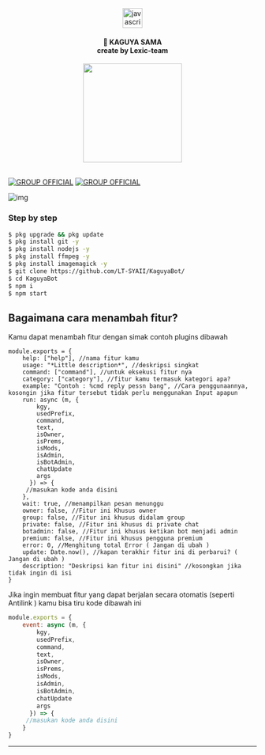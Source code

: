 <div align="center">
  <img src="https://cdn.jsdelivr.net/gh/devicons/devicon/icons/javascript/javascript-original.svg" height="40" alt="javascript logo"  />
</div>
<h4 align="center">🔴 KAGUYA SAMA <br>   create by Lexic-team</h4>
<div align="center">
  <img height="200" src="https://files.catbox.moe/ed7ekj.jpg"  />
</div>
<br clear="both">

[![GROUP OFFICIAL](https://img.shields.io/badge/WhatsApp%20group-25D366?style=for-the-badge&logo=whatsapp&logoColor=white)](https://chat.whatsapp.com/CTQL9XFA0uk66xIYZWfKij) [![GROUP OFFICIAL](https://img.shields.io/badge/WhatsApp%20channel-25D366?style=for-the-badge&logo=whatsapp&logoColor=white)]([https://chat.whatsapp.com/CTQL9XFA0uk66xIYZWfKij](https://whatsapp.com/channel/0029VaOhfUIAjPXTORInZf0d))



![img](https://files.catbox.moe/r5rnqn.jpg)
### Step by step
```bash
$ pkg upgrade && pkg update
$ pkg install git -y
$ pkg install nodejs -y
$ pkg install ffmpeg -y
$ pkg install imagemagick -y
$ git clone https://github.com/LT-SYAII/KaguyaBot/
$ cd KaguyaBot
$ npm i
$ npm start
```

## Bagaimana cara menambah fitur?
Kamu dapat menambah fitur dengan simak contoh plugins dibawah 

```Js
module.exports = {
    help: ["help"], //nama fitur kamu
    usage: "*Little description*", //deskripsi singkat
    command: ["command"], //untuk eksekusi fitur nya
    category: ["category"], //fitur kamu termasuk kategori apa?
    example: "Contoh : %cmd reply pessn bang", //Cara penggunaannya, kosongin jika fitur tersebut tidak perlu menggunakan Input apapun
    run: async (m, {
        kgy,
        usedPrefix,
        command,
        text,
        isOwner,
        isPrems,
        isMods,
        isAdmin,
        isBotAdmin,
        chatUpdate
        args
      }) => {
     //masukan kode anda disini 
    },
    wait: true, //menampilkan pesan menunggu 
    owner: false, //Fitur ini Khusus owner
    group: false, //Fitur ini khusus didalam group
    private: false, //Fitur ini khusus di private chat
    botadmin: false, //Fitur ini khusus ketikan bot menjadi admin
    premium: false, //Fitur ini khusus pengguna premium
    error: 0, //Menghitung total Error ( Jangan di ubah )
    update: Date.now(), //kapan terakhir fitur ini di perbarui? ( Jangan di ubah )
    description: "Deskripsi kan fitur ini disini" //kosongkan jika tidak ingin di isi
}
```
Jika ingin membuat fitur yang dapat berjalan secara otomatis (seperti Antilink )
kamu bisa tiru kode dibawah ini
```js
module.exports = {
    event: async (m, {
        kgy,
        usedPrefix,
        command,
        text,
        isOwner,
        isPrems,
        isMods,
        isAdmin,
        isBotAdmin,
        chatUpdate
        args
      }) => {
     //masukan kode anda disini 
    }
}
```
-----------------------------
